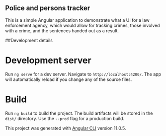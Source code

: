 ## Police and persons tracker
This is a simple Angular application to demonstrate what a UI for a law enforcement agency, which would allow for tracking crimes, those involved with a crime, and the sentences handed out as a result.


##Development details
# Development server
Run `ng serve` for a dev server. Navigate to `http://localhost:4200/`. The app will automatically reload if you change any of the source files.

# Build
Run `ng build` to build the project. The build artifacts will be stored in the `dist/` directory. Use the `--prod` flag for a production build.


This project was generated with [Angular CLI](https://github.com/angular/angular-cli) version 11.0.5.
